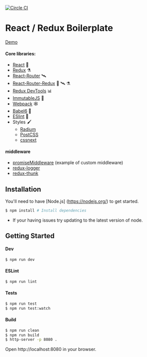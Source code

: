 [![Circle CI](https://circleci.com/gh/andrewdamelio/react-redux-boilerplate/tree/master.svg?style=svg&circle-token=35697916f8fc181b59f088c95a8dad886fc610a3)](https://circleci.com/gh/andrewdamelio/react-redux-boilerplate/tree/master)

# React / Redux Boilerplate

[Demo](http://andrewdamel.io/dev/react-redux)

#### Core libraries:
- [React](https://facebook.github.io/react/) 🚀
- [Redux](http://redux.js.org/) ⚗
- [React-Router](https://github.com/rackt/react-router) 🛰
- [React-Router-Redux](https://github.com/rackt/react-router-redux) 🚀 🛰 ⚗
- [Redux DevTools](https://github.com/gaearon/redux-devtools) 📊
- [ImmutableJS](https://facebook.github.io/immutable-js/) 💎
- [Webpack](https://webpack.github.io/) 🕸
- [Babel6](http://babeljs.io/) 🔑
- [ESlint](http://eslint.org/) 🚨
- Styles 🖌
  - [Radium](http://stack.formidable.com/radium/)
  - [PostCSS](https://github.com/postcss/postcss)
  - [cssnext](http://cssnext.io/)

#### middleware
  - [promiseMiddleware](https://github.com/andrewdamelio/react-redux-boilerplate/blob/master/src/middleware/promiseMiddleware.js) (example of custom middleware)
  - [redux-logger](https://github.com/fcomb/redux-logger)
  - [redux-thunk](https://github.com/gaearon/redux-thunk)

## Installation

You'll need to have [Node.js] (https://nodejs.org/) to get started.

```bash
$ npm install # Install dependencies
```

* If your having issues try updating to the latest version of node.


## Getting Started

#### Dev
```bash
$ npm run dev
```

#### ESLint
```bash
$ npm run lint
```

#### Tests
```bash
$ npm run test
$ npm run test:watch
```

#### Build
```bash
$ npm run clean
$ npm run build
$ http-server -p 8080 .

```
Open http://localhost:8080 in your browser.

